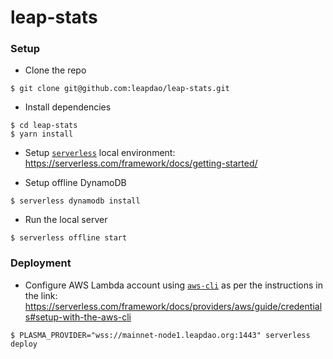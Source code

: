# leap-stats

### Setup

- Clone the repo
```
$ git clone git@github.com:leapdao/leap-stats.git
```

- Install dependencies

```
$ cd leap-stats
$ yarn install
```

- Setup [`serverless`](https://serverless.com/framework/docs/getting-started/) local environment: https://serverless.com/framework/docs/getting-started/

- Setup offline DynamoDB
```
$ serverless dynamodb install
```

- Run the local server
```
$ serverless offline start
```

### Deployment
- Configure AWS Lambda account using [`aws-cli`](https://serverless.com/framework/docs/providers/aws/guide/credentials#setup-with-the-aws-cli) as per the instructions in the link:
https://serverless.com/framework/docs/providers/aws/guide/credentials#setup-with-the-aws-cli

```
$ PLASMA_PROVIDER="wss://mainnet-node1.leapdao.org:1443" serverless deploy
```

